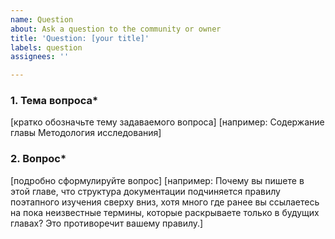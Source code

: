 ```yaml
---
name: Question
about: Ask a question to the community or owner
title: 'Question: [your title]'
labels: question
assignees: ''

---
```


### 1. Тема вопроса*
[кратко обозначьте тему задаваемого вопроса]
[например: Содержание главы Методология исследования]

### 2. Вопрос*
[подробно сформулируйте вопрос]
[например: Почему вы пишете в этой главе, что структура документации подчиняется правилу поэтапного изучения сверху вниз, хотя много где ранее вы ссылаетесь на пока неизвестные термины, которые раскрываете только в будущих главах? Это противоречит вашему правилу.]
